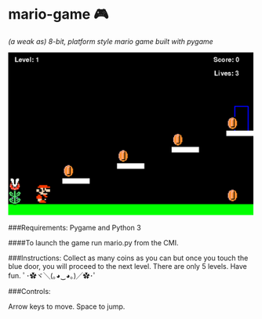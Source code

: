 # mario-game :video_game:

_(a weak as) 8-bit, platform style mario game built with pygame_

<img src="https://github.com/pang-s/mario-game/blob/master/screenshot.png?raw=true" width="500">


###Requirements:
Pygame and Python 3

####To launch the game run mario.py from the CMI.

###Instructions:
Collect as many coins as you can but once you touch the blue door, you will proceed to the next level.
There are only 5 levels.
Have fun. ﾟ･✿ヾ╲(｡◕‿◕｡)╱✿･ﾟ

###Controls:

Arrow keys to move. Space to jump.
